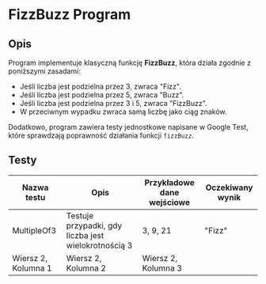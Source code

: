# FizzBuzz Program

## Opis

Program implementuje klasyczną funkcję **FizzBuzz**, która działa zgodnie z poniższymi zasadami:
- Jeśli liczba jest podzielna przez 3, zwraca "Fizz".
- Jeśli liczba jest podzielna przez 5, zwraca "Buzz".
- Jeśli liczba jest podzielna przez 3 i 5, zwraca "FizzBuzz".
- W przeciwnym wypadku zwraca samą liczbę jako ciąg znaków.

Dodatkowo, program zawiera testy jednostkowe napisane w Google Test, które sprawdzają poprawność działania funkcji `fizzBuzz`.

## Testy
| Nazwa testu | Opis | Przykładowe dane wejściowe | Oczekiwany wynik |
|--------------------|--------------------|---------------------|---------------------|
| MultipleOf3 | Testuje przypadki, gdy liczba jest wielokrotnością 3 | 3, 9, 21 | "Fizz" |
| Wiersz 2, Kolumna 1 | Wiersz 2, Kolumna 2 | Wiersz 2, Kolumna 3 |
